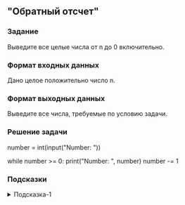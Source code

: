 ## "Обратный отсчет"

### Задание

Выведите все целые числа от n до 0 включительно.

### Формат входных данных

Дано целое положительно число n.

### Формат выходных данных

Выведите все числа, требуемые по условию задачи.

### Решение задачи

number = int(input("Number: "))

while number >= 0:
    print("Number: ", number)
    number -= 1
    
### Подсказки

<details>
<summary>Подсказка-1</summary>
Смотрите в примерах "Вывод чисел в диапазоне [a, b]"
</details>
